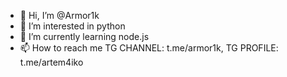 - 👋 Hi, I’m @Armor1k
- 👀 I’m interested in python
- 🌱 I’m currently learning node.js
- 📫 How to reach me TG CHANNEL: t.me/armor1k, TG PROFILE: t.me/artem4iko
